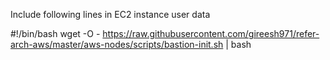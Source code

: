 Include following lines in EC2 instance user data

#!/bin/bash
wget -O - https://raw.githubusercontent.com/gireesh971/refer-arch-aws/master/aws-nodes/scripts/bastion-init.sh | bash

